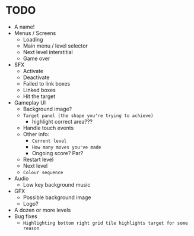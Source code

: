 
# TODO

- A name!
- Menus / Screens
	- Loading
	- Main menu / level selector
	- Next level interstitial
	- Game over
- SFX
	- Activate
	- Deactivate
	- Failed to link boxes
	- Linked boxes
	- Hit the target
- Gameplay UI
	- Background image?
	- `Target panel (the shape you're trying to achieve)`
		- highlight correct area???
	- Handle touch events
	- Other info:
		- `Current level`
		- `How many moves you've made`
		- Ongoing score? Par?
	- Restart level
	- Next level
	- `Colour sequence`
- Audio
	- Low key background music
- GFX
	- Possible background image
	- Logo?
- A dozen or more levels
- Bug fixes
	- `Highlighting bottom right grid tile highlights target for some reason`